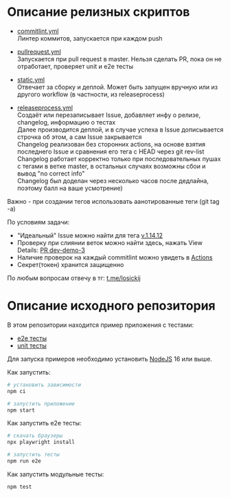 # Описание релизных скриптов

- [commitlint.yml](.github/workflows/commitlint.yml)  
Линтер коммитов, запускается при каждом push

- [pullrequest.yml](.github/workflows/pullrequest.yml)  
Запускается при pull request в master. Нельзя сделать PR, пока он не отработает, проверяет unit и e2e тесты

- [static.yml](.github/workflows/static.yml)  
Отвечает за сборку и деплой. Может быть запущен вручную или из другого workflow (в частности, из releaseprocess)

- [releaseprocess.yml](.github/workflows/releaseprocess.yml)  
Создаёт или перезаписывает Issue, добавляет инфу о релизе, changelog, информацию о тестах  
Далее производится деплой, и в случае успеха в Issue дописывается строчка об этом, а сам Issue закрывается  
Changelog реализован без сторонних actions, на основе взятия последнего Issue и сравнения его тега с HEAD через git rev-list  
Changelog работает корректно только при последовательных пушах с тегами в ветке master, в остальных случаях возможны сбои и вывод "no correct info"  
Changelog был доделан через несколько часов после дедлайна, поэтому балл на ваше усмотрение)  

Важно - при создании тегов использовать аанотированные теги (git tag -a)

По условиям задачи:
- "Идеальный" Issue можно найти для тега [v.1.14.12](https://github.com/eugene-elk/unit-demo-cra/issues/44)
- Проверку при слиянии веток можно найти здесь, нажать View Details: [PR dev-demo-3](https://github.com/eugene-elk/unit-demo-cra/pull/46)
- Наличие проверок на каждый commitlint можно увидеть в [Actions](https://github.com/eugene-elk/unit-demo-cra/actions)
- Секрет(токен) хранится защищенно

По любым вопросам отвечу в тг: [t.me/losickij](https://t.me/losickij)


# Описание исходного репозитория
В этом репозитории находится пример приложения с тестами:

- [e2e тесты](e2e/example.spec.ts)
- [unit тесты](src/example.test.tsx)

Для запуска примеров необходимо установить [NodeJS](https://nodejs.org/en/download/) 16 или выше.

Как запустить:

```sh
# установить зависимости
npm ci

# запустить приложение
npm start
```

Как запустить e2e тесты:

```sh
# скачать браузеры
npx playwright install

# запустить тесты
npm run e2e
```

Как запустить модульные тесты:

```sh
npm test
```
